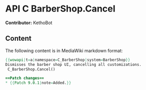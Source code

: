 # API C BarberShop.Cancel

**Contributor:** KethoBot

## Content

The following content is in MediaWiki markdown format:

```mediawiki
{{wowapi|t=a|namespace=C_BarberShop|system=BarberShop}}
Dismisses the barber shop UI, cancelling all customizations.
 C_BarberShop.Cancel()

==Patch changes==
* {{Patch 9.0.1|note=Added.}}
```